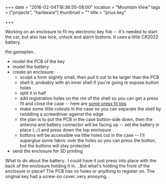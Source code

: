 +++
date = "2016-02-04T18:36:55-08:00"
location = "Mountain View"
tags = ["projects", "hardware"]
thumbnail = ""
title = "prius key"

+++

Working on an enclosure to fit my electronic key fob --
it's needed to start the car, but also has lock, unlock and alarm buttons.
It uses a little CR2032 battery.

<!--more-->

the gameplan..

* model the PCB of the key
* model the battery
* create an enclosure:
  * sculpt a form slightly small, then pull it out to be larger than the PCB
  * shell it, probably with an inner shell if you're going to expose button holes
  * split it in half
  * add registration holes on the rim of the shell so you can get a press fit and close the case --
  here are [some press fit tips](http://makezine.com/2015/07/22/tips-3d-printing-press-fit-parts/)
  * make some little cutouts in the case so you can separate the shell
  by twiddling a screwdriver against the edge
  * the plan is to put the PCB in the case button-side down,
  then the antenna and battery connector will be facing up --
  set the battery in place (`:/`) and press down the top enclosure
  * buttons will be accessible via little holes cut in the case --
  I'll superglue some fabric over the holes so you can press the button,
  but the buttons will stay protected
* send the enclosure for 3D printing

What to do about the battery..
I could have it just press into place with the back of the enclosure holding it in.
..But what's holding the front of the enclosure in place?
The PCB has no holes or anything to register on.
The original key had a screw-on cover..very annoying.
